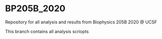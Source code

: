 # BP205B_2020
Repository for all analysis and results from Biophysics 205B 2020 @ UCSF

This branch contains all analysis scriopts
